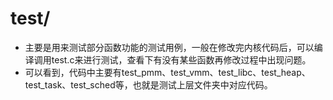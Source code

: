 # test/

- 主要是用来测试部分函数功能的测试用例，一般在修改完内核代码后，可以编译调用test.c来进行测试，查看下有没有某些函数再修改过程中出现问题。
- 可以看到，代码中主要有test_pmm、test_vmm、test_libc、test_heap、test_task、test_sched等，也就是测试上层文件夹中对应代码。

